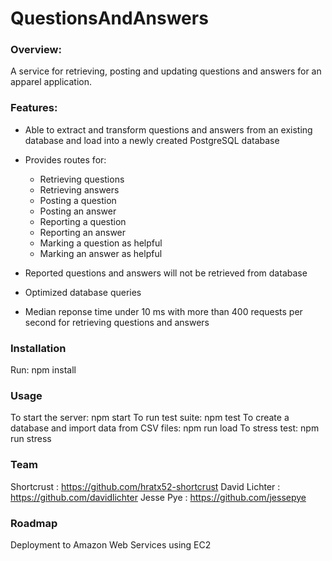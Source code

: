 # QuestionsAndAnswers

### Overview:

A service for retrieving, posting and updating questions and answers for an apparel application.

### Features:

* Able to extract and transform questions and answers from an existing database and load into a newly created PostgreSQL database

* Provides routes for:
  * Retrieving questions
  * Retrieving answers
  * Posting a question
  * Posting an answer
  * Reporting a question
  * Reporting an answer
  * Marking a question as helpful
  * Marking an answer as helpful

* Reported questions and answers will not be retrieved from database

* Optimized database queries

* Median reponse time under 10 ms with more than 400 requests per second for retrieving questions and answers

### Installation
Run: npm install

### Usage
To start the server: npm start
To run test suite: npm test
To create a database and import data from CSV files: npm run load
To stress test: npm run stress

### Team
Shortcrust : https://github.com/hratx52-shortcrust
David Lichter : https://github.com/davidlichter
Jesse Pye : https://github.com/jessepye

### Roadmap
Deployment to Amazon Web Services using EC2